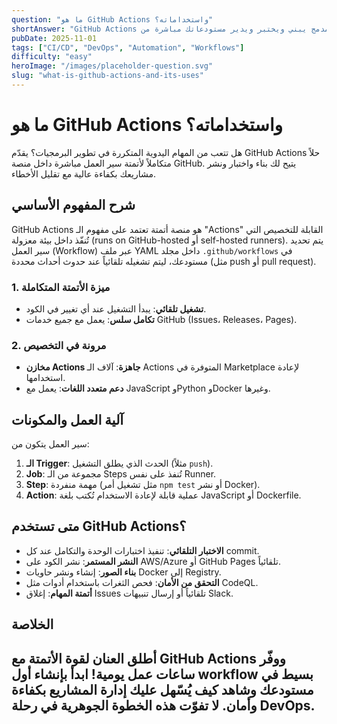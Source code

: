```yaml
---
question: "ما هو GitHub Actions واستخداماته؟"
shortAnswer: "GitHub Actions هو نظام أتمتة مدمج يبني ويختبر ويدير مستودعاتك مباشرة من GitHub."
pubDate: 2025-11-01
tags: ["CI/CD", "DevOps", "Automation", "Workflows"]
difficulty: "easy"
heroImage: "/images/placeholder-question.svg"
slug: "what-is-github-actions-and-its-uses"
---
```

# ما هو GitHub Actions واستخداماته؟
هل تتعب من المهام اليدوية المتكررة في تطوير البرمجيات؟ يقدّم GitHub Actions حلاً متكاملاً لأتمتة سير العمل مباشرة داخل منصة GitHub. يتيح لك بناء واختبار ونشر مشاريعك بكفاءة عالية مع تقليل الأخطاء.

## شرح المفهوم الأساسي
GitHub Actions هو منصة أتمتة تعتمد على مفهوم الـ "Actions" القابلة للتخصيص التي تُنفّذ داخل بيئة معزولة (runs on GitHub-hosted أو self-hosted runners). يتم تحديد سير العمل (Workflow) عبر ملف YAML داخل مجلد `.github/workflows` في مستودعك، ليتم تشغيله تلقائياً عند حدوث أحداث محددة (مثل push أو pull request).

### 1. ميزة الأتمتة المتكاملة
- **تشغيل تلقائي**: يبدأ التشغيل عند أي تغيير في الكود.
- **تكامل سلس**: يعمل مع جميع خدمات GitHub (Issues، Releases، Pages).

### 2. مرونة في التخصيص
- **مخازن Actions جاهزة**: آلاف الـ Actions المتوفرة في Marketplace لإعادة استخدامها.
- **دعم متعدد اللغات**: يعمل مع JavaScript وPython وDocker وغيرها.

## آلية العمل والمكونات
سير العمل يتكون من:
1. **الـ Trigger**: الحدث الذي يطلق التشغيل (مثلاً `push`).
2. **Job**: مجموعة من الـ Steps تُنفذ على نفس Runner.
3. **Step**: مهمة منفردة (مثل تشغيل أمر `npm test` أو نشر Docker).
4. **Action**: عملية قابلة لإعادة الاستخدام تُكتب بلغة JavaScript أو Dockerfile.

## متى تستخدم GitHub Actions؟
- **الاختبار التلقائي**: تنفيذ اختبارات الوحدة والتكامل عند كل commit.
- **النشر المستمر**: نشر الكود على AWS/Azure أو GitHub Pages تلقائياً.
- **بناء الصور**: إنشاء ونشر حاويات Docker إلى Registry.
- **التحقق من الأمان**: فحص الثغرات باستخدام أدوات مثل CodeQL.
- **أتمتة المهام**: إغلاق Issues تلقائياً أو إرسال تنبيهات Slack.

## الخلاصة
أطلق العنان لقوة الأتمتة مع GitHub Actions ووفّر ساعات عمل يومية! ابدأ بإنشاء أول workflow بسيط في مستودعك وشاهد كيف يُسّهل عليك إدارة المشاريع بكفاءة وأمان. لا تفوّت هذه الخطوة الجوهرية في رحلة DevOps.
---